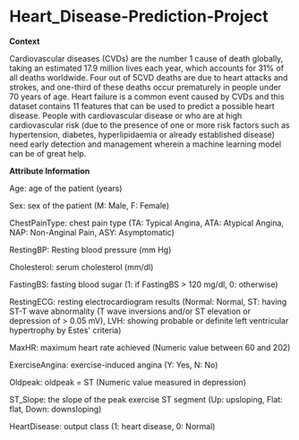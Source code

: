 # Heart_Disease-Prediction-Project

**Context**

Cardiovascular diseases (CVDs) are the number 1 cause of death globally, taking an estimated 17.9 million lives each year, which accounts for 31% of all deaths worldwide. Four out of 5CVD deaths are due to heart attacks and strokes, and one-third of these deaths occur prematurely in people under 70 years of age. Heart failure is a common event caused by CVDs and this dataset contains 11 features that can be used to predict a possible heart disease. People with cardiovascular disease or who are at high cardiovascular risk (due to the presence of one or more risk factors such as hypertension, diabetes, hyperlipidaemia or already established disease) need early detection and management wherein a machine learning model can be of great help.

**Attribute Information**

Age: age of the patient (years)

Sex: sex of the patient (M: Male, F: Female)

ChestPainType: chest pain type (TA: Typical Angina, ATA: Atypical Angina, NAP: Non-Anginal Pain, ASY: Asymptomatic)

RestingBP: Resting blood pressure (mm Hg)

Cholesterol: serum cholesterol (mm/dl)

FastingBS: fasting blood sugar (1: if FastingBS > 120 mg/dl, 0: otherwise)

RestingECG: resting electrocardiogram results (Normal: Normal, ST: having ST-T wave abnormality (T wave inversions and/or ST elevation or depression of > 0.05 mV), LVH: showing probable or definite left ventricular hypertrophy by Estes' criteria)

MaxHR: maximum heart rate achieved (Numeric value between 60 and 202)

ExerciseAngina: exercise-induced angina (Y: Yes, N: No)

Oldpeak: oldpeak = ST (Numeric value measured in depression)

ST_Slope: the slope of the peak exercise ST segment (Up: upsloping, Flat: flat, Down: downsloping)

HeartDisease: output class (1: heart disease, 0: Normal)
